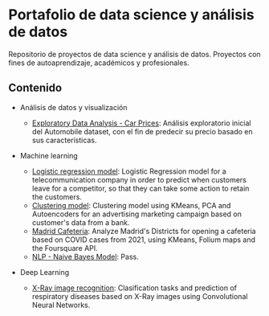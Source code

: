 # Portafolio de data science y análisis de datos
Repositorio de proyectos de data science y análisis de datos. Proyectos con fines de autoaprendizaje, académicos y profesionales.


## Contenido

* Análisis de datos y visualización
  * [Exploratory Data Analysis - Car Prices](https://github.com/jjsilvera/data-science-portfolio/blob/main/Exploratory%20Data%20Analysis%20of%20Car%20Prices.ipynb): Análisis exploratorio inicial del Automobile dataset, con el fin de predecir su precio basado en sus características.

* Machine learning
  * [Logistic regression model](https://github.com/jjsilvera/data-science-portfolio/blob/main/Logistic%20Regression%20model.ipynb): Logistic Regression model for a telecommunication company in order to predict when customers leave for a competitor, so that they can take some action to retain the customers.
  * [Clustering model](https://github.com/jjsilvera/data-science-portfolio/blob/main/Cluster_analysis.ipynb):
 Clustering model using KMeans, PCA and Autoencoders for an advertising marketing campaign based on customer's data from a bank.
  * [Madrid Cafeteria](https://nbviewer.org/github/jjsilvera/data-science-portfolio/blob/main/Project_Madrid_cafeteria_cluster.ipynb):
 Analyze Madrid's Districts for opening a cafeteria based on COVID cases from 2021, using KMeans, Folium maps and the Foursquare API.
  * [NLP - Naive Bayes Model](https://github.com/jjsilvera/data-science-portfolio/blob/main/NLP_MultinomialNB.ipynb):
 Pass.
* Deep Learning
  * [X-Ray image recognition](https://github.com/jjsilvera/data-science-portfolio/blob/main/X-Ray%20image%20recognition.ipynb):
  Clasification tasks and prediction of respiratory diseases based on X-Ray images using Convolutional Neural Networks.
 

